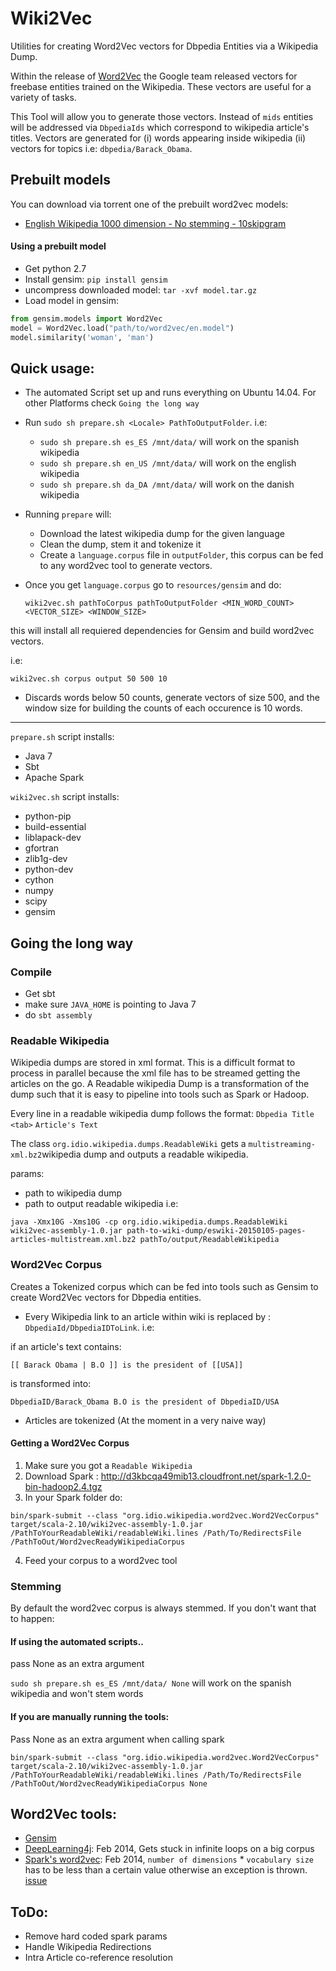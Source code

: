 # Wiki2Vec

Utilities for creating Word2Vec vectors for Dbpedia Entities via a Wikipedia Dump.

Within the release of [Word2Vec](http://code.google.com/p/word2vec/) the Google team released vectors for freebase entities trained on the Wikipedia. These vectors are useful for a variety of tasks.

This Tool will allow you to generate those vectors. Instead of `mids` entities will be addressed via `DbpediaIds` which correspond to wikipedia article's titles.
Vectors are generated for (i) words appearing inside wikipedia (ii) vectors for topics i.e: `dbpedia/Barack_Obama`.


## Prebuilt models

You can download via torrent one of the prebuilt word2vec models:

- [English Wikipedia 1000 dimension - No stemming - 10skipgram](https://github.com/idio/wiki2vec/raw/master/torrents/enwiki-gensim-word2vec-1000-nostem-10cbow.torrent)


#### Using a prebuilt model

 - Get python 2.7
 - Install gensim: `pip install gensim`
 - uncompress downloaded model: `tar -xvf model.tar.gz`
 - Load model in gensim:

 ```python
 from gensim.models import Word2Vec
 model = Word2Vec.load("path/to/word2vec/en.model")
 model.similarity('woman', 'man')
 ```


## Quick usage:

- The automated Script set up and runs everything on Ubuntu 14.04. For other Platforms check `Going the long way`
- Run `sudo sh prepare.sh <Locale> PathToOutputFolder`. i.e: 
   - `sudo sh prepare.sh es_ES /mnt/data/`  will work on the spanish wikipedia
   - `sudo sh prepare.sh en_US /mnt/data/`  will work on the english wikipedia
   - `sudo sh prepare.sh da_DA /mnt/data/`  will work on the danish wikipedia
  
- Running `prepare` will:
   - Download the latest wikipedia dump for the given language
   - Clean the dump, stem it and tokenize it
   - Create a `language.corpus` file in `outputFolder`, this corpus can be fed to any word2vec tool to generate vectors.

- Once you get `language.corpus` go to `resources/gensim` and do:

  `wiki2vec.sh pathToCorpus pathToOutputFolder <MIN_WORD_COUNT> <VECTOR_SIZE> <WINDOW_SIZE>`

this will install all requiered dependencies for Gensim and build word2vec vectors.

i.e:

`wiki2vec.sh corpus output 50 500 10`

- Discards words below 50 counts, generate vectors of size 500, and the window size for building the counts of each occurence is 10 words.

------

`prepare.sh` script installs:
 - Java 7
 - Sbt
 - Apache Spark

`wiki2vec.sh` script installs:
 - python-pip
 - build-essential
 - liblapack-dev
 - gfortran
 - zlib1g-dev
 - python-dev
 - cython
 - numpy
 - scipy
 - gensim

## Going the long way

### Compile

 - Get sbt
 - make sure `JAVA_HOME` is pointing to Java 7 
 - do `sbt assembly`

### Readable Wikipedia

Wikipedia dumps are stored in xml format. This is a difficult format to process in parallel because the  xml file has to be streamed getting the articles on the go.
A Readable wikipedia Dump is a transformation of the dump such that it is easy to pipeline into tools such as Spark or Hadoop.

Every line in a readable wikipedia dump follows the format:
`Dbpedia Title` `<tab>` `Article's Text`

The class `org.idio.wikipedia.dumps.ReadableWiki` gets a `multistreaming-xml.bz2`wikipedia dump and outputs a readable wikipedia.

params:
 - path to wikipedia dump
 - path to output readable wikipedia
i.e:

`java -Xmx10G -Xms10G -cp org.idio.wikipedia.dumps.ReadableWiki wiki2vec-assembly-1.0.jar path-to-wiki-dump/eswiki-20150105-pages-articles-multistream.xml.bz2 pathTo/output/ReadableWikipedia`


### Word2Vec Corpus

Creates a Tokenized corpus which can be fed into tools such as Gensim to create Word2Vec vectors for Dbpedia entities.

- Every Wikipedia link to an article within wiki is replaced by : `DbpediaId/DbpediaIDToLink`. i.e: 

if an article's text contains: 
```
[[ Barack Obama | B.O ]] is the president of [[USA]]
```

is transformed into:

```
DbpediaID/Barack_Obama B.O is the president of DbpediaID/USA
```

- Articles are tokenized (At the moment in a very naive way)


#### Getting a Word2Vec Corpus

1. Make sure you got a `Readable Wikipedia`
2. Download Spark : http://d3kbcqa49mib13.cloudfront.net/spark-1.2.0-bin-hadoop2.4.tgz
3. In your Spark folder do:
  ```
  bin/spark-submit --class "org.idio.wikipedia.word2vec.Word2VecCorpus"  target/scala-2.10/wiki2vec-assembly-1.0.jar   /PathToYourReadableWiki/readableWiki.lines /Path/To/RedirectsFile /PathToOut/Word2vecReadyWikipediaCorpus
  ```
4. Feed your corpus to a word2vec tool

### Stemming

By default the word2vec corpus is always stemmed. If you don't want that to happen: 


#### If using the automated scripts..
pass None as an extra argument

`sudo sh prepare.sh es_ES /mnt/data/ None`  will work on the spanish wikipedia and won't stem words

#### If you are manually running the tools:
Pass None as an extra argument when calling spark
 ```
 bin/spark-submit --class "org.idio.wikipedia.word2vec.Word2VecCorpus"  target/scala-2.10/wiki2vec-assembly-1.0.jar   /PathToYourReadableWiki/readableWiki.lines /Path/To/RedirectsFile /PathToOut/Word2vecReadyWikipediaCorpus None
 ```


## Word2Vec tools:

- [Gensim](https://radimrehurek.com/gensim/)
- [DeepLearning4j](https://github.com/SkymindIO/deeplearning4j): Feb 2014, Gets stuck in infinite loops on a big corpus
- [Spark's word2vec](https://github.com/apache/spark/blob/master/mllib/src/main/scala/org/apache/spark/mllib/feature/Word2Vec.scala): Feb 2014, `number of dimensions` * `vocabulary size` has to be less than a certain value otherwise an exception is thrown. [issue](http://mail-archives.apache.org/mod_mbox/spark-issues/201412.mbox/%3CJIRA.12761684.1418621192000.36769.1418759475999@Atlassian.JIRA%3E)



## ToDo:
- Remove hard coded spark params
- Handle Wikipedia Redirections
- Intra Article co-reference resolution
